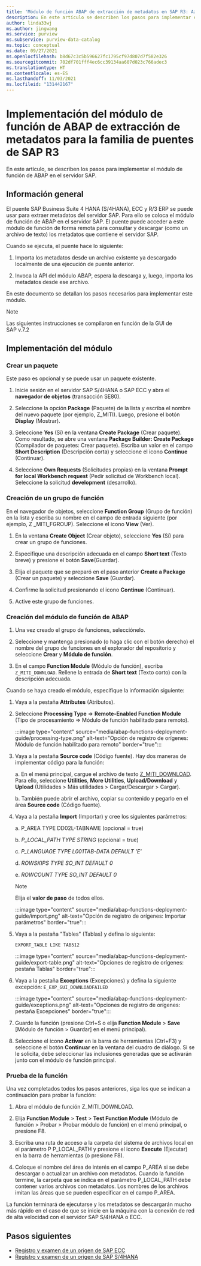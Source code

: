 ```yaml
---
title: 'Módulo de función ABAP de extracción de metadatos en SAP R3: Azure Purview'
description: En este artículo se describen los pasos para implementar el módulo de función de ABAP en el servidor SAP.
author: linda33wj
ms.author: jingwang
ms.service: purview
ms.subservice: purview-data-catalog
ms.topic: conceptual
ms.date: 09/27/2021
ms.openlocfilehash: b8d67c3c5b596627fc1795cf97d807d7f582e326
ms.sourcegitcommit: 702df701fff4ec6cc39134aa607d023c766adec3
ms.translationtype: HT
ms.contentlocale: es-ES
ms.lasthandoff: 11/03/2021
ms.locfileid: "131442167"
---
```

# <a name="deploy-the-metadata-extraction-abap-function-module-for-the-sap-r3-family-of-bridges"></a>Implementación del módulo de función de ABAP de extracción de metadatos para la familia de puentes de SAP R3

En este artículo, se describen los pasos para implementar el módulo de función de ABAP en el servidor SAP.

## <a name="overview"></a>Información general

El puente SAP Business Suite 4 HANA (S/4HANA), ECC y R/3 ERP se puede usar para extraer metadatos del servidor SAP. Para ello se coloca el módulo de función de ABAP en el servidor SAP. El puente puede acceder a este módulo de función de forma remota para consultar y descargar (como un archivo de texto) los metadatos que contiene el servidor SAP.

Cuando se ejecuta, el puente hace lo siguiente:

1. Importa los metadatos desde un archivo existente ya descargado localmente de una ejecución de puente anterior.

2. Invoca la API del módulo ABAP, espera la descarga y, luego, importa los metadatos desde ese archivo.

En este documento se detallan los pasos necesarios para implementar este módulo.

> [!Note]
> Las siguientes instrucciones se compilaron en función de la GUI de SAP v.7.2

## <a name="deployment-of-the-module"></a>Implementación del módulo

### <a name="create-a-package"></a>Crear un paquete

Este paso es opcional y se puede usar un paquete existente.

1. Inicie sesión en el servidor SAP S/4HANA o SAP ECC y abra el **navegador de objetos** (transacción SE80).

2. Seleccione la opción **Package** (Paquete) de la lista y escriba el nombre del nuevo paquete (por ejemplo, Z\_MITI). Luego, presione el botón **Display** (Mostrar).

3. Seleccione **Yes** (Sí) en la ventana **Create Package** (Crear paquete). Como resultado, se abre una ventana **Package Builder: Create Package** (Compilador de paquetes: Crear paquete). Escriba un valor en el campo **Short Description** (Descripción corta) y seleccione el icono **Continue** (Continuar).

4. Seleccione **Own Requests** (Solicitudes propias) en la ventana **Prompt for local Workbench request** (Pedir solicitud de Workbench local). Seleccione la solicitud **development** (desarrollo).

### <a name="create-a-function-group"></a>Creación de un grupo de función

En el navegador de objetos, seleccione **Function Group** (Grupo de función) en la lista y escriba su nombre en el campo de entrada siguiente (por ejemplo, Z \_MITI\_FGROUP). Seleccione el icono **View** (Ver).

1. En la ventana **Create Object** (Crear objeto), seleccione **Yes** (Sí) para crear un grupo de funciones.

2. Especifique una descripción adecuada en el campo **Short text** (Texto breve) y presione el botón **Save**(Guardar).

3. Elija el paquete que se preparó en el paso anterior **Create a Package** (Crear un paquete) y seleccione **Save** (Guardar).

4. Confirme la solicitud presionando el icono **Continue** (Continuar).

5. Active este grupo de funciones.

### <a name="create-the-abap-function-module"></a>Creación del módulo de función de ABAP

1. Una vez creado el grupo de funciones, selecciónelo.

2. Seleccione y mantenga presionado (o haga clic con el botón derecho) el nombre del grupo de funciones en el explorador del repositorio y seleccione **Crear** y **Módulo de función**.

3. En el campo **Function Module** (Módulo de función), escriba `Z_MITI_DOWNLOAD`. Rellene la entrada de **Short text** (Texto corto) con la descripción adecuada.

Cuando se haya creado el módulo, especifique la información siguiente:

1. Vaya a la pestaña **Attributes** (Atributos).

2. Seleccione **Processing Type** => **Remote-Enabled Function Module** (Tipo de procesamiento => Módulo de función habilitado para remoto).

   :::image type="content" source="media/abap-functions-deployment-guide/processing-type.png" alt-text="Opción de registro de orígenes: Módulo de función habilitado para remoto" border="true":::

3. Vaya a la pestaña **Source code** (Código fuente). Hay dos maneras de implementar código para la función:

   a. En el menú principal, cargue el archivo de texto [Z\_MITI\_DOWNLOAD](https://github.com/Azure/Purview-Samples/tree/master/connectors/sap). Para ello, seleccione **Utilities**, **More Utilities**, **Upload/Download** y **Upload** (Utilidades > Más utilidades > Cargar/Descargar > Cargar).

   b. También puede abrir el archivo, copiar su contenido y pegarlo en el área **Source code** (Código fuente).

4. Vaya a la pestaña **Import** (Importar) y cree los siguientes parámetros:

   a.  P\_AREA TYPE DD02L-TABNAME (opcional = true)

   b.  *P\_LOCAL\_PATH TYPE STRING* (opcional = true)

   c.  *P\_LANGUAGE TYPE L001TAB-DATA DEFAULT \'E\'*

   d.  *ROWSKIPS TYPE SO\_INT DEFAULT 0*

   e.  *ROWCOUNT TYPE SO\_INT DEFAULT 0*

   > [!Note]
   > Elija el **valor de paso** de todos ellos.

   :::image type="content" source="media/abap-functions-deployment-guide/import.png" alt-text="Opción de registro de orígenes: Importar parámetros" border="true":::

5. Vaya a la pestaña "Tables" (Tablas) y defina lo siguiente:

   `EXPORT_TABLE LIKE TAB512`

   :::image type="content" source="media/abap-functions-deployment-guide/export-table.png" alt-text="Opciones de registro de orígenes: pestaña Tablas" border="true":::

6. Vaya a la pestaña **Exceptions** (Excepciones) y defina la siguiente excepción: `E_EXP_GUI_DOWNLOADFAILED`

   :::image type="content" source="media/abap-functions-deployment-guide/exceptions.png" alt-text="Opciones de registro de orígenes: pestaña Excepciones" border="true":::

7. Guarde la función (presione Ctrl+S o elija **Function Module** > **Save** [Módulo de función > Guardar] en el menú principal).

8. Seleccione el icono **Activar** en la barra de herramientas (Ctrl+F3) y seleccione el botón **Continuar** en la ventana del cuadro de diálogo. Si se le solicita, debe seleccionar las inclusiones generadas que se activarán junto con el módulo de función principal.

### <a name="testing-the-function"></a>Prueba de la función

Una vez completados todos los pasos anteriores, siga los que se indican a continuación para probar la función:

1. Abra el módulo de función Z\_MITI\_DOWNLOAD.

2. Elija **Function Module** > **Test** > **Test Function Module** (Módulo de función > Probar > Probar módulo de función) en el menú principal, o presione F8.

3. Escriba una ruta de acceso a la carpeta del sistema de archivos local en el parámetro P P\_LOCAL\_PATH y presione el icono **Execute** (Ejecutar) en la barra de herramientas (o presione F8).

4. Coloque el nombre del área de interés en el campo P\_AREA si se debe descargar o actualizar un archivo con metadatos. Cuando la función termine, la carpeta que se indica en el parámetro P\_LOCAL\_PATH debe contener varios archivos con metadatos. Los nombres de los archivos imitan las áreas que se pueden especificar en el campo P\_AREA.

La función terminará de ejecutarse y los metadatos se descargarán mucho más rápido en el caso de que se inicie en la máquina con la conexión de red de alta velocidad con el servidor SAP S/4HANA o ECC.

## <a name="next-steps"></a>Pasos siguientes

- [Registro y examen de un origen de SAP ECC](register-scan-sapecc-source.md)
- [Registro y examen de un origen de SAP S/4HANA](register-scan-saps4hana-source.md)
